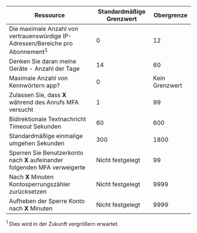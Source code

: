 Ressource|Standardmäßige Grenzwert|Obergrenze
---|---|---
Die maximale Anzahl von vertrauenswürdige IP-Adressen/Bereiche</a> pro Abonnement<sup>1</sup>|0|12
Denken Sie daran meine Geräte - Anzahl der Tage|14|60
Maximale Anzahl von Kennwörtern app?|0|Kein Grenzwert
Zulassen Sie, dass **X** während des Anrufs MFA versucht|1|99
Bidirektionale Textnachricht Timeout Sekunden|60|600
Standardmäßige einmalige umgehen Sekunden|300|1800
Sperren Sie Benutzerkonto nach **X** aufeinander folgenden MFA verweigerte|Nicht festgelegt|99
Nach **X** Minuten Kontosperrungszähler zurücksetzen|Nicht festgelegt|9999
Aufheben der Sperre Konto nach **X** Minuten|Nicht festgelegt|9999


<sup>1</sup> Dies wird in der Zukunft vergrößern erwartet.
